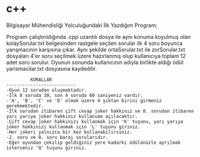 # c++
Bilgisayar Mühendisliği Yolculuğundaki İlk Yazdığım Program;

Program çalıştırıldığında .cpp uzantılı dosya ile aynı konuma koyulmuş olan kolaySorular.txt belgesinden rastgele seçilen sorular ilk 4 soru boyunca yarışmacının karşısına çıkar. Aynı şekilde ortaSorular.txt ile zorSorular.txt dosyaları 4'er soru seçilmek üzere hazırlanmış olup kullanıcıya toplam 12 adet soru sorulur. Oyunun sonunda kullanıcının adıyla birlikte aldığı ödül yarismacilar.txt dosyasına kaydedilir.

             KURALLAR
    --------------------------
    -Oyun 12 sorudan oluşmaktadır.
    -İlk 8 soruda 30, son 4 soruda 60 saniyeniz vardır.
    -'A', 'B', 'C' ve 'D' olmak üzere 4 şıktan birini girmeniz gerekmektedir.
    -İlk sorudan itibaren çift cevap joker hakkınız ve 8. sorudan itibaren yarı yarıya joker hakkınız kullanıma açılacaktır.
    -Çift cevap joker hakkınızı kullanmak için 'K' tuşunu, yarı yarıya joker hakkınızı kullanmak için 'L' tuşunu giriniz.
    -Her jokeri yalnızca bir kez kullanabilirsiniz.
    -2. soru ve 8. soru baraj sorularıdır.
    -Eğer oyundan çekilip geldiğiniz yere kadarki ödülünüzle ayrılmak isterseniz 'Q' tuşunu giriniz.

